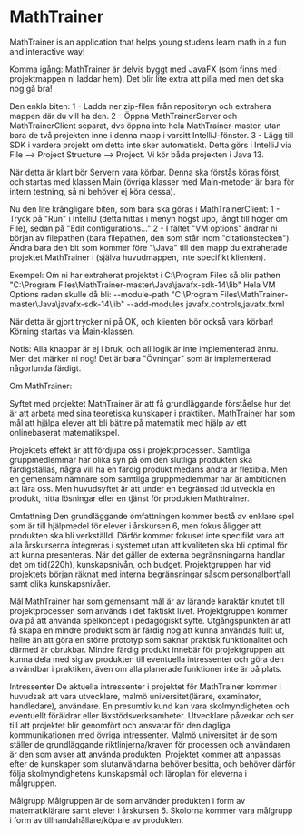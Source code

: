 # MathTrainer
 MathTrainer is an application that helps young studens learn math in a fun and interactive way!

Komma igång:
MathTrainer är delvis byggt med JavaFX (som finns med i projektmappen ni laddar hem). Det blir lite extra att pilla med men det ska nog gå bra!

Den enkla biten:
1 - Ladda ner zip-filen från repositoryn och extrahera mappen där du vill ha den.
2 - Öppna MathTrainerServer och MathTrainerClient separat, dvs öppna inte hela MathTrainer-master, utan bara de två projekten inne i denna mapp i varsitt IntelliJ-fönster.
3 - Lägg till SDK i vardera projekt om detta inte sker automatiskt. Detta görs i IntelliJ via File --> Project Structure --> Project. Vi kör båda projekten i Java 13.

När detta är klart bör Servern vara körbar. Denna ska förstås köras först, och startas med klassen Main (övriga klasser med Main-metoder är bara för intern testning, så ni behöver ej köra dessa).

Nu den lite krångligare biten, som bara ska göras i MathTrainerClient:
1 - Tryck på "Run" i IntelliJ (detta hittas i menyn högst upp, långt till höger om File), sedan på "Edit configurations..."
2 - I fältet "VM options" ändrar ni början av filepathen (bara filepathen, den som står inom "citationstecken"). Ändra bara den bit som kommer före "\Java" till den mapp du extraherade projektet MathTrainer i (själva huvudmappen, inte specifikt klienten).

Exempel: Om ni har extraherat projektet i C:\Program Files så blir pathen "C:\Program Files\MathTrainer-master\Java\javafx-sdk-14\lib"
Hela VM Options raden skulle då bli:
--module-path "C:\Program Files\MathTrainer-master\Java\javafx-sdk-14\lib" --add-modules javafx.controls,javafx.fxml

När detta är gjort trycker ni på OK, och klienten bör också vara körbar! Körning startas via Main-klassen.


Notis: Alla knappar är ej i bruk, och all logik är inte implementerad ännu. Men det märker ni nog! Det är bara "Övningar" som är implementerad någorlunda färdigt.


Om MathTrainer:

Syftet med projektet MathTrainer är att få grundläggande förståelse hur det är att arbeta med sina teoretiska kunskaper i praktiken. MathTrainer har som mål att hjälpa elever att bli bättre på matematik med hjälp av ett onlinebaserat matematikspel.

Projektets effekt är att fördjupa oss i projektprocessen. Samtliga gruppmedlemmar har olika syn på om den slutliga produkten ska färdigställas, några vill ha en färdig produkt medans andra är flexibla. Men en gemensam nämnare som samtliga gruppmedlemmar har är ambitionen att lära oss. Men huvudsyftet är att under en begränsad tid utveckla en produkt, hitta lösningar eller en tjänst för produkten Mathtrainer.

Omfattning
Den grundläggande omfattningen kommer bestå av enklare spel som är till hjälpmedel för elever i årskursen 6, men fokus åligger att produkten ska bli verkställd. Därför kommer fokuset inte specifikt vara att alla årskurserna integreras i systemet utan att kvaliteten ska bli optimal för att kunna presenteras. När det gäller de externa begränsningarna handlar det om tid(220h), kunskapsnivån, och budget. Projektgruppen har vid projektets början räknat med interna begränsningar såsom personalbortfall samt olika kunskapsnivåer.

Mål
MathTrainer har som gemensamt mål är av lärande karaktär knutet till projektprocessen som används i det faktiskt livet. Projektgruppen kommer öva på att använda spelkoncept i pedagogiskt syfte. Utgångspunkten är att få skapa en mindre produkt som är färdig nog att kunna användas fullt ut, hellre än att göra en större prototyp som saknar praktisk funktionalitet och därmed är obrukbar. Mindre färdig produkt innebär för projektgruppen att kunna dela med sig av produkten till eventuella intressenter och göra den användbar i praktiken, även om alla planerade funktioner inte är på plats.

Intressenter
De aktuella intressenter i projektet för MathTrainer kommer i huvudsak att vara utvecklare, malmö universitet(lärare, examinator, handledare), användare. En presumtiv kund kan vara skolmyndigheten och eventuellt föräldrar eller läxstödsverksamheter. Utvecklare påverkar och ser till  att projektet blir genomfört och ansvarar för den dagliga kommunikationen med övriga intressenter. Malmö universitet är de som ställer de grundläggande riktlinjerna/kraven för processen och användaren är den som avser att använda produkten. Projektet kommer att anpassas efter de kunskaper som slutanvändarna behöver besitta, och behöver därför följa skolmyndighetens kunskapsmål och läroplan för eleverna i målgruppen.

Målgrupp
Målgruppen är de som använder produkten i form av matematiklärare samt elever i årskursen 6. Skolorna kommer vara målgrupp i form av tillhandahållare/köpare av produkten.
